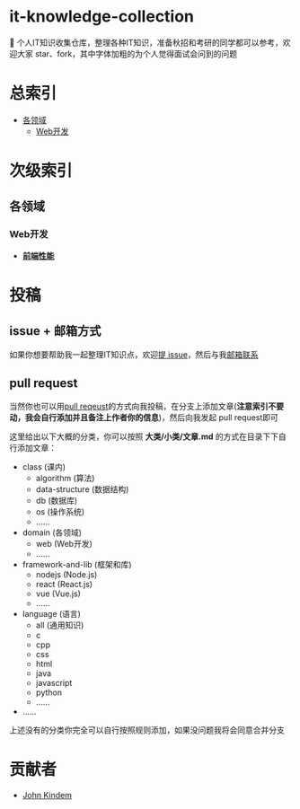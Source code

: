 # it-knowledge-collection
🍔 个人IT知识收集仓库，整理各种IT知识，准备秋招和考研的同学都可以参考，欢迎大家 star、fork，其中字体加粗的为个人觉得面试会问到的问题

# 总索引
* [各领域](#各领域)
  * [Web开发](#Web开发)

# 次级索引
## 各领域
### Web开发
* **[前端性能](./domain/web/前端性能.md)**

# 投稿
## issue + 邮箱方式
如果你想要帮助我一起整理IT知识点，欢迎[提 issue](https://github.com/FlyAndNotDown/it-knowledge-collection/issues)，然后与我[邮箱联系](mailto:461425614@qq.com)

## pull request
当然你也可以用[pull reqeust](https://github.com/FlyAndNotDown/it-knowledge-collection/pulls)的方式向我投稿，在分支上添加文章(**注意索引不要动，我会自行添加并且备注上作者你的信息**)，然后向我发起 pull request即可

这里给出以下大概的分类，你可以按照 **大类/小类/文章.md** 的方式在目录下下自行添加文章：
* class (课内)
  * algorithm (算法)
  * data-structure (数据结构)
  * db (数据库)
  * os (操作系统)
  * ......
* domain (各领域)
  * web (Web开发)
  * ......
* framework-and-lib (框架和库)
  * nodejs (Node.js)
  * react (React.js)
  * vue (Vue.js)
  * ......
* language (语言)
  * all (通用知识)
  * c
  * cpp
  * css
  * html
  * java
  * javascript
  * python
  * ......
* ......

上述没有的分类你完全可以自行按照规则添加，如果没问题我将会同意合并分支

# 贡献者
* [John Kindem](https://github.com/FlyAndNotDown)

